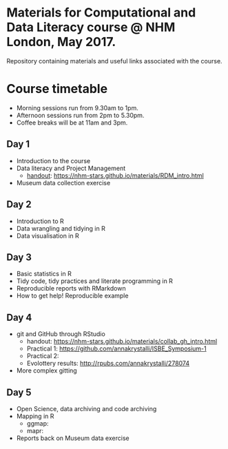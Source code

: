 # Materials for Computational and Data Literacy course @ NHM London, May 2017.

Repository containing materials and useful links associated with the course.


# Course timetable

- Morning sessions run from 9.30am to 1pm.
- Afternoon sessions run from 2pm to 5.30pm.
- Coffee breaks will be at 11am and 3pm.

## Day 1 
- Introduction to the course
- Data literacy and Project Management
  + [handout](https://nhm-stars.github.io/materials/RDM_intro.html): https://nhm-stars.github.io/materials/RDM_intro.html
- Museum data collection exercise

## Day 2
- Introduction to R
- Data wrangling and tidying in R
- Data visualisation in R

## Day 3
- Basic statistics in R
- Tidy code, tidy practices and literate programming in R
- Reproducible reports with RMarkdown
- How to get help! Reproducible example

## Day 4
- git and GitHub through RStudio
  + handout: https://nhm-stars.github.io/materials/collab_gh_intro.html
  + Practical 1: https://github.com/annakrystalli/ISBE_Symposium-1
  + Practical 2: 
  + Evolottery results: http://rpubs.com/annakrystalli/278074
- More complex gitting

## Day 5
- Open Science, data archiving and code archiving
- Mapping in R
  + ggmap: 
  + mapr:
- Reports back on Museum data exercise
